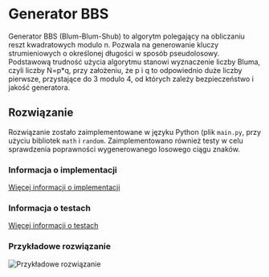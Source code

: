 # Generator	 BBS
Generator BBS (Blum-Blum-Shub) to algorytm polegający na obliczaniu reszt kwadratowych modulo n. Pozwala	na	generowanie	kluczy	strumieniowych	o	określonej długości	 w	 sposób	 pseudolosowy.	 Podstawową	 trudność	 użycia	 algorytmu	 stanowi	 wyznaczenie liczby	Bluma,	 czyli	liczby	N=p*q, przy	 założeniu,	 że	 p	i	 q	to	odpowiednio	duże liczby	 pierwsze,	 przystające	 do	 3	 modulo	 4,	 od	 których	 zależy	 bezpieczeństwo	 i	 jakość	generatora.

## Rozwiązanie 
Rozwiązanie zostało zaimplementowane w języku Python (plik `main.py`, przy użyciu bibliotek `math` i `random`. Zaimplementowano również testy w celu sprawdzenia poprawności wygenerowanego losowego ciągu znaków.

### Informacja o implementacji
[Więcej informacji o implementacji](https://github.com/mr-SCWN/Podstawy-Kryptografii/blob/main/Generator%20BBS%20(Projekt%201)/Generatory_ciagow.pdf)
### Informacja o testach
[Więcej informacji o testach](https://github.com/mr-SCWN/Podstawy-Kryptografii/blob/main/Generator%20BBS%20(Projekt%201)/Testy.pdf)
### Przykładowe rozwiązanie 
![Przykładowe rozwiązanie](https://github.com/mr-SCWN/Podstawy-Kryptografii/assets/101336193/d2cbca58-2118-4f4a-935f-1c8bf42c9f88)
